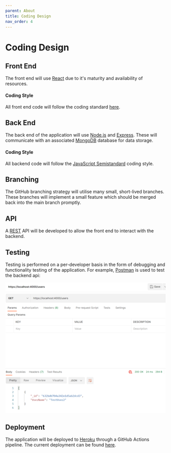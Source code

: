 ```yaml
---
parent: About
title: Coding Design
nav_order: 4
---
```


# Coding Design

## Front End

The front end will use [React](https://reactjs.org/) due to it's maturity and availability of resources.

#### Coding Style

All front end code will follow the coding standard [here](https://docs.google.com/document/d/1qpdtyZcg5OTvGONVy0asJeFdyNPYCMJbIauFufSrvug/edit?usp=sharing).

## Back End

The back end of the application will use [Node.js](https://nodejs.org/) and [Express](https://expressjs.com/). These will communicate with an associated [MongoDB](https://www.mongodb.com/) database for data storage.

#### Coding Style

All backend code will follow the [JavaScript Semistandard](https://github.com/standard/semistandard) coding style.

## Branching

The GitHub branching strategy will utilise many small, short-lived branches. These branches will implement a small feature which should be merged back into the main branch promptly.

## API

A [REST](https://docs.microsoft.com/en-us/azure/architecture/best-practices/api-design) API will be developed to allow the front end to interact with the backend.

## Testing

Testing is performed on a per-developer basis in the form of debugging and functionality testing of the application.
For example, [Postman](https://www.postman.com/) is used to test the backend api:

![Example Postman Testing](../assets/images/Example%20Postman%20Testing.png)

## Deployment

The application will be deployed to [Heroku](https://www.heroku.com/) through a GitHub Actions pipeline.
The current deployment can be found [here](https://game-101-heroku.herokuapp.com/).
